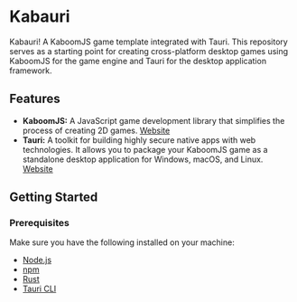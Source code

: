 # Kabauri

Kabauri! A KaboomJS game template integrated with Tauri. This repository serves as a starting point for creating cross-platform desktop games using KaboomJS for the game engine and Tauri for the desktop application framework.

## Features

- **KaboomJS:** A JavaScript game development library that simplifies the process of creating 2D games. [Website](https://kaboomjs.com)
- **Tauri:** A toolkit for building highly secure native apps with web technologies. It allows you to package your KaboomJS game as a standalone desktop application for Windows, macOS, and Linux. [Website](https://tauri.app)

## Getting Started

### Prerequisites

Make sure you have the following installed on your machine:

- [Node.js](https://nodejs.org/)
- [npm](https://www.npmjs.com/)
- [Rust](https://www.rust-lang.org/)
- [Tauri CLI](https://tauri.app)